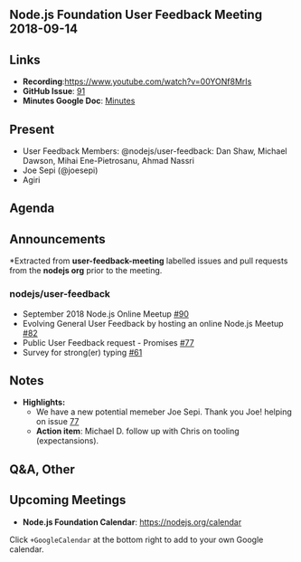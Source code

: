## Node.js Foundation User Feedback Meeting 2018-09-14
## Links

* **Recording**:https://www.youtube.com/watch?v=00YONf8MrIs
* **GitHub Issue**: [91](https://github.com/nodejs/user-feedback/issues/91)
* **Minutes Google Doc**: [Minutes](https://docs.google.com/document/d/1082uJlCb9ar9VThHI1ZRqfy9K2lpHtszSPGWkTfh53A/)

## Present


* User Feedback Members: @nodejs/user-feedback: Dan Shaw, Michael Dawson, Mihai Ene-Pietrosanu, Ahmad Nassri
* Joe Sepi (@joesepi)
* Agiri




## Agenda

## Announcements

*Extracted from **user-feedback-meeting** labelled issues and pull requests from the **nodejs org** prior to the meeting.

### nodejs/user-feedback

* September 2018 Node.js Online Meetup [#90](https://github.com/nodejs/user-feedback/issues/90)
* Evolving General User Feedback by hosting an online Node.js Meetup [#82](https://github.com/nodejs/user-feedback/issues/82)
* Public User Feedback request - Promises [#77](https://github.com/nodejs/user-feedback/issues/77)
* Survey for strong(er) typing [#61](https://github.com/nodejs/user-feedback/issues/61)

## Notes
* **Highlights:**
  * We have a new potential memeber Joe Sepi. Thank you Joe! helping on issue [77](https://github.com/nodejs/user-feedback/issues/77)
  * **Action item**: Michael D. follow up with Chris on tooling (expectansions). 
  

## Q&A, Other

## Upcoming Meetings

* **Node.js Foundation Calendar**: https://nodejs.org/calendar

Click `+GoogleCalendar` at the bottom right to add to your own Google calendar.

